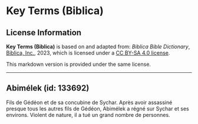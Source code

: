 # Key Terms (Biblica)

## License Information

**Key Terms (Biblica)** is based on and adapted from: _Biblica Bible Dictionary_, [Biblica, Inc.](https://www.biblica.com/), 2023, which is licensed under a [CC BY-SA 4.0 license](https://creativecommons.org/licenses/by-sa/4.0/legalcode.en).

This markdown version is provided under the same license.



--------------------------------

## Abimélek (id: 133692)

Fils de Gédéon et de sa concubine de Sychar. Après avoir assassiné presque tous les autres fils de Gédéon, Abimélek a régné sur Sychar et ses environs. Violent de nature, il a tué un grand nombre de personnes.


